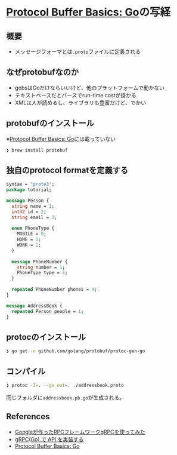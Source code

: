 # [Protocol Buffer Basics: Go](https://developers.google.com/protocol-buffers/docs/gotutorial)の写経

## 概要

* メッセージフォーマとは`.proto`ファイルに定義される

## なぜprotobufなのか

* gobsはGoだけならいいけど、他のプラットフォームで動かない
* テキストベースだとパースでrun-time costが掛かる
* XMLは人が読めるし、ライブラリも豊富だけど、でかい


## protobufのインストール

※[Protocol Buffer Basics: Go](https://developers.google.com/protocol-buffers/docs/gotutorial)には載っていない

```sh
❯ brew install protobuf
```

## 独自のprotocol formatを定義する

```proto
syntax = "proto3";
package tutorial;

message Person {
  string name = 1;
  int32 id = 2;
  string email = 3;
  
  enum PhoneType {
    MOBILE = 0;
    HOME = 1;
    WORK = 2;
  }
  
  message PhoneNumber {
    string number = 1;
    PhoneType type = 2;
  }
  
  repeated PhoneNumber phones = 4;
}

message AddressBook {
  repeated Person people = 1;
}
```

## protocのインストール

```sh
❯ go get -u github.com/golang/protobuf/protoc-gen-go
```

## コンパイル

```sh
❯ protoc -I=. --go_out=. ./addressbook.proto
```

同じフォルダに`addressbook.pb.go`が生成される。


## References
* [Googleが作ったRPCフレームワークgRPCを使ってみた](https://www.sambaiz.net/article/12/)
* [gRPC(Go) で API を実装する](https://blog.fenrir-inc.com/jp/2016/10/grpc-go.html)
* [Protocol Buffer Basics: Go](https://developers.google.com/protocol-buffers/docs/gotutorial)